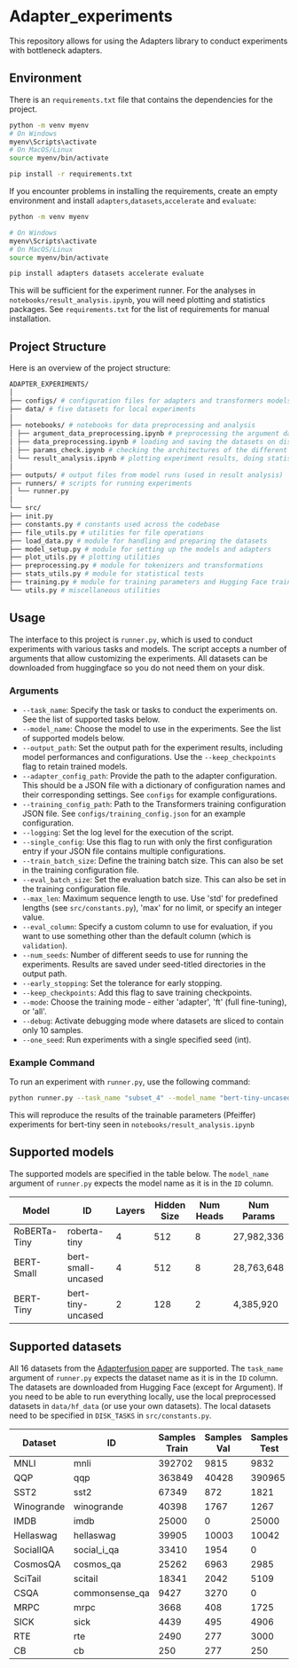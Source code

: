 # Adapter_experiments

This repository allows for using the Adapters library to conduct experiments with bottleneck adapters.

## Environment

There is an `requirements.txt` file that contains the dependencies for the project.

```bash
python -m venv myenv
# On Windows
myenv\Scripts\activate
# On MacOS/Linux
source myenv/bin/activate

pip install -r requirements.txt
```


If you encounter problems in installing the requirements, create an empty environment and install `adapters`,`datasets`,`accelerate` and `evaluate`:

```bash
python -m venv myenv

# On Windows
myenv\Scripts\activate
# On MacOS/Linux
source myenv/bin/activate

pip install adapters datasets accelerate evaluate
```

This will be sufficient for the experiment runner. For the analyses in ```notebooks/result_analysis.ipynb```, you will need plotting and statistics packages. See ```requirements.txt``` for the list of requirements for manual installation.

## Project Structure
Here is an overview of the project structure:
```bash
ADAPTER_EXPERIMENTS/
│
├── configs/ # configuration files for adapters and transformers models
├── data/ # five datasets for local experiments
│
├── notebooks/ # notebooks for data preprocessing and analysis
│ ├── argument_data_preprocessing.ipynb # preprocessing the argument dataset
│ ├── data_preprocessing.ipynb # loading and saving the datasets on disk
│ ├── params_check.ipynb # checking the architectures of the different models
│ └── result_analysis.ipynb # plotting experiment results, doing statistical tests
│
├── outputs/ # output files from model runs (used in result analysis)
├── runners/ # scripts for running experiments
│ └── runner.py
│
└── src/ 
├── init.py
├── constants.py # constants used across the codebase
├── file_utils.py # utilities for file operations
├── load_data.py # module for handling and preparing the datasets
├── model_setup.py # module for setting up the models and adapters
├── plot_utils.py # plotting utilities
├── preprocessing.py # module for tokenizers and transformations
├── stats_utils.py # module for statistical tests
├── training.py # module for training parameters and Hugging Face trainer
└── utils.py # miscellaneous utilities
```

## Usage

The interface to this project is `runner.py`, which is used to conduct experiments with various tasks and models. The script accepts a number of arguments that allow customizing the experiments. All datasets can be downloaded from huggingface so you do not need them on your disk.

### Arguments

- `--task_name`: Specify the task or tasks to conduct the experiments on. See the list of supported tasks below.
- `--model_name`: Choose the model to use in the experiments. See the list of supported models below.
- `--output_path`: Set the output path for the experiment results, including model performances and configurations. Use the `--keep_checkpoints` flag to retain trained models.
- `--adapter_config_path`: Provide the path to the adapter configuration. This should be a JSON file with a dictionary of configuration names and their corresponding settings. See `configs` for example configurations.
- `--training_config_path`: Path to the Transformers training configuration JSON file. See `configs/training_config.json` for an example configuration.
- `--logging`: Set the log level for the execution of the script.
- `--single_config`: Use this flag to run with only the first configuration entry if your JSON file contains multiple configurations.
- `--train_batch_size`: Define the training batch size. This can also be set in the training configuration file.
- `--eval_batch_size`: Set the evaluation batch size. This can also be set in the training configuration file.
- `--max_len`: Maximum sequence length to use. Use 'std' for predefined lengths (see ```src/constants.py```), 'max' for no limit, or specify an integer value.
- `--eval_column`: Specify a custom column to use for evaluation, if you want to use something other than the default column (which is `validation`).
- `--num_seeds`: Number of different seeds to use for running the experiments. Results are saved under seed-titled directories in the output path.
- `--early_stopping`: Set the tolerance for early stopping.
- `--keep_checkpoints`: Add this flag to save training checkpoints.
- `--mode`: Choose the training mode - either 'adapter', 'ft' (full fine-tuning), or 'all'.
- `--debug`: Activate debugging mode where datasets are sliced to contain only 10 samples.
- `--one_seed`: Run experiments with a single specified seed (int).

### Example Command

To run an experiment with `runner.py`, use the following command:

```bash
python runner.py --task_name "subset_4" --model_name "bert-tiny-uncased" --output_path "../outputs" --adapter_config_path "./src/configs/pfeiffer_128.json" --training_config_path "./src/configs/training_config.json" --max_len 256 --mode "all"
```

This will reproduce the results of the trainable parameters (Pfeiffer) experiments for bert-tiny seen in ```notebooks/result_analysis.ipynb```

## Supported models

The supported models are specified in the table below. The ```model_name``` argument of ```runner.py``` expects the model name as it is in the ```ID``` column.

| Model        | ID | Layers | Hidden Size | Num Heads | Num Params  |
|--------------|----|--------|-------------|-----------|-------------|
| RoBERTa-Tiny |roberta-tiny| 4      | 512         | 8         | 27,982,336  |
| BERT-Small   |bert-small-uncased| 4      | 512         | 8         | 28,763,648  |
| BERT-Tiny    |bert-tiny-uncased| 2      | 128         | 2         | 4,385,920   |


## Supported datasets

All 16 datasets from the [Adapterfusion paper](https://arxiv.org/pdf/2005.00247.pdf) are supported. The ```task_name``` argument of ```runner.py``` expects the dataset name as it is in the ```ID``` column. The datasets are downloaded from Hugging Face (except for Argument). If you need to be able to run everything locally, use the local preprocessed datasets in ```data/hf_data``` (or use your own datasets). The local datasets need to be specified in ```DISK_TASKS``` in ```src/constants.py```.

| Dataset | ID | Samples Train | Samples Val| Samples Test |
|---------|----------|-------------|--------------------|---------------|
|MNLI| mnli |  392702|  9815|  9832|
|QQP| qqp |  363849|  40428|  390965|
|SST2| sst2 |  67349|  872|  1821|
|Winogrande|  winogrande | 40398|1767|1267 |
|IMDB| imdb|  25000|  0|  25000|
|Hellaswag|hellaswag| 39905|10003|10042 |
|SocialIQA| social_i_qa|  33410|  1954|  0|
|CosmosQA|  cosmos_qa|  25262|  6963|  2985|
|SciTail| scitail|  18341|  2042|  5109|
|CSQA| commonsense_qa|  9427|  3270|  0|
|MRPC| mrpc|  3668|  408|  1725|
|SICK| sick|  4439|  495|  4906|
|RTE| rte |  2490|  277|  3000|
|CB| cb |  250|  277|  250|
